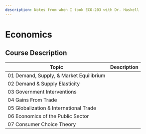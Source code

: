 ```yaml
---
description: Notes from when I took ECO-203 with Dr. Haskell
---
```


# Economics

## Course Description

| Topic                                   | Description |
| --------------------------------------- | ----------- |
| 01 Demand, Supply, & Market Equilibrium |             |
| 02 Demand & Supply Elasticity           |             |
| 03 Government Interventions             |             |
| 04 Gains From Trade                     |             |
| 05 Globalization & International Trade  |             |
| 06 Economics of the Public Sector       |             |
| 07 Consumer Choice Theory               |             |
